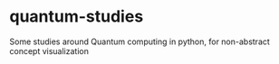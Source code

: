 # quantum-studies
Some studies around Quantum computing in python, for non-abstract concept visualization
